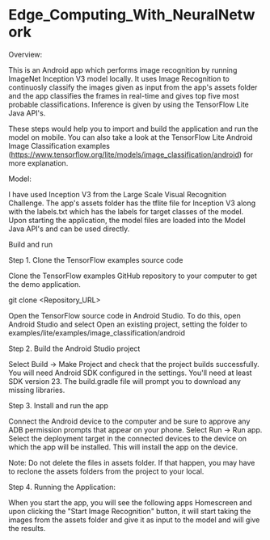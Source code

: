 # Edge_Computing_With_NeuralNetwork

Overview:

This is an Android app which performs image recognition by running ImageNet Inception V3 model locally. It uses Image 
Recognition to continuosly classify the images given as input from the app's assets folder and the app classifies the frames
in real-time and gives top five most probable classifications. Inference is given by using the TensorFlow Lite Java API's.

These steps would help you to import and build the application and run the model on mobile. You can also take a look at the 
TensorFlow Lite Android Image Classification examples (https://www.tensorflow.org/lite/models/image_classification/android) 
for more explanation.

Model:

I have used Inception V3 from the Large Scale Visual Recognition Challenge. The app's assets folder has the tflite file for
Inception V3 along with the labels.txt which has the labels for target classes of the model. Upon starting the application,
the model files are loaded into the Model Java API's and can be used directly.


Build and run

Step 1. Clone the TensorFlow examples source code

Clone the TensorFlow examples GitHub repository to your computer to get the demo application.

git clone <Repository_URL>

Open the TensorFlow source code in Android Studio. To do this, open Android Studio and select Open an existing project, setting the folder to examples/lite/examples/image_classification/android

Step 2. Build the Android Studio project

Select Build -> Make Project and check that the project builds successfully. You will need Android SDK configured in the settings. You'll need at least SDK version 23. The build.gradle file will prompt you to download any missing libraries.

Step 3. Install and run the app

Connect the Android device to the computer and be sure to approve any ADB permission prompts that appear on your phone. Select Run -> Run app. Select the deployment target in the connected devices to the device on which the app will be installed. This will install the app on the device.

Note: Do not delete the files in assets folder. If that happen, you may have to reclone the assets folders from the project 
to your local.

Step 4. Running the Application:

When you start the app, you will see the following apps Homescreen and upon clicking the "Start Image Recognition" button, it will start
taking the images from the assets folder and give it as input to the model and will give the results.

 

 


 
